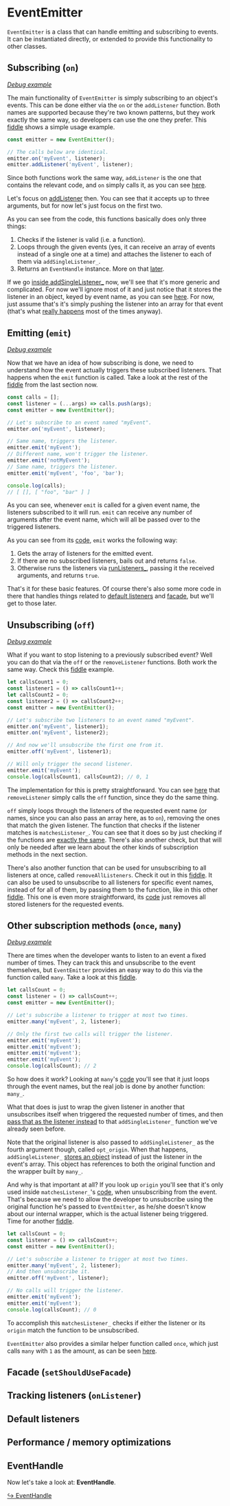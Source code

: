 # EventEmitter

`EventEmitter` is a class that can handle emitting and subscribing to events. It
can be instantiated directly, or extended to provide this functionality to other
classes.

## Subscribing (`on`)

*[Debug example](../../../playground/examples/EventEmitter-on.js)*

The main functionality of `EventEmitter` is simply subscribing to an object's
events. This can be done either via the `on` or the `addListener` function. Both
names are supported because they're two known patterns, but they work exactly
the same way, so developers can use the one they prefer. This
[fiddle](https://jsfiddle.net/metaljs/dgq5ucyz/) shows a simple usage example.

```js
const emitter = new EventEmitter();

// The calls below are identical.
emitter.on('myEvent', listener);
emitter.addListener('myEvent', listener);
```

Since both functions work the same way, `addListener` is the one that contains
the relevant code, and `on` simply calls it, as you can see [here](https://github.com/metal/metal.js/blob/2a6bb0014cfa729a16ec040cfaf93660871dd567/packages/metal-events/src/EventEmitter.js#L280).

Let's focus on [addListener](https://github.com/metal/metal.js/blob/2a6bb0014cfa729a16ec040cfaf93660871dd567/packages/metal-events/src/EventEmitter.js#L71)
then. You can see that it accepts up to three arguments, but for now let's just
focus on the first two.

As you can see from the code, this functions basically does only three things:

1. Checks if the listener is valid (i.e. a function).
2. Loops through the given events (yes, it can receive an array of events
instead of a single one at a time) and attaches the listener to each of them
via `addSingleListener_`.
3. Returns an `EventHandle` instance. More on that [later](EventHandle.md).

If we go [inside addSingleListener_](https://github.com/metal/metal.js/blob/2a6bb0014cfa729a16ec040cfaf93660871dd567/packages/metal-events/src/EventEmitter.js#L94)
now, we'll see that it's more generic and complicated. For now we'll ignore
most of it and just notice that it stores the listener in an object, keyed by
event name, as you can see [here](https://github.com/metal/metal.js/blob/2a6bb0014cfa729a16ec040cfaf93660871dd567/packages/metal-events/src/EventEmitter.js#L104). For now, just assume that's it's simply pushing the listener into
an array for that event (that's what [really happens](https://github.com/metal/metal.js/blob/2a6bb0014cfa729a16ec040cfaf93660871dd567/packages/metal-events/src/EventEmitter.js#L57)
most of the times anyway).

## Emitting (`emit`)

*[Debug example](../../../playground/examples/EventEmitter-emit.js)*

Now that we have an idea of how subscribing is done, we need to understand how
the event actually triggers these subscribed listeners. That happens when the
`emit` function is called. Take a look at the rest of the [fiddle]([fiddle](https://jsfiddle.net/metaljs/dgq5ucyz/))
from the last section now.

```js
const calls = [];
const listener = (...args) => calls.push(args);
const emitter = new EventEmitter();

// Let's subscribe to an event named "myEvent".
emitter.on('myEvent', listener);

// Same name, triggers the listener.
emitter.emit('myEvent');
// Different name, won't trigger the listener.
emitter.emit('notMyEvent');
// Same name, triggers the listener.
emitter.emit('myEvent', 'foo', 'bar');

console.log(calls);
// [ [], [ "foo", "bar" ] ]
```

As you can see, whenever `emit` is called for a given event name, the listeners
subscribed to it will run. `emit` can receive any number of arguments after the
event name, which will all be passed over to the triggered listeners.

As you can see from its [code](https://github.com/metal/metal.js/blob/c49fa217ca4712063fe30d96cf6e46ec23a4dcf2/packages/metal-events/src/EventEmitter.js#L140),
`emit` works the following way:

1. Gets the array of listeners for the emitted event.
2. If there are no subscribed listeners, bails out and returns `false`.
3. Otherwise runs the listeners via [runListeners_](https://github.com/metal/metal.js/blob/c49fa217ca4712063fe30d96cf6e46ec23a4dcf2/packages/metal-events/src/EventEmitter.js#L378),
passing it the received arguments, and returns `true`.

That's it for these basic features. Of course there's also some more code in
there that handles things related to [default listeners](#default-listeners) and
[facade](#facade-setshouldusefacade), but we'll get to those later.

## Unsubscribing (`off`)

*[Debug example](../../../playground/examples/EventEmitter-off.js)*

What if you want to stop listening to a previously subscribed event? Well you
can do that via the `off` or the `removeListener` functions. Both work the same
way. Check this [fiddle](https://jsfiddle.net/metaljs/fcmtkdhh/) example.

```js
let callsCount1 = 0;
const listener1 = () => callsCount1++;
let callsCount2 = 0;
const listener2 = () => callsCount2++;
const emitter = new EventEmitter();

// Let's subscribe two listeners to an event named "myEvent".
emitter.on('myEvent', listener1);
emitter.on('myEvent', listener2);

// And now we'll unsubscribe the first one from it.
emitter.off('myEvent', listener1);

// Will only trigger the second listener.
emitter.emit('myEvent');
console.log(callsCount1, callsCount2); // 0, 1
```

The implementation for this is pretty straightforward. You can see [here](https://github.com/metal/metal.js/blob/071280367a2c6f98bdafeeb30d151f4b61cb8a5a/packages/metal-events/src/EventEmitter.js#L343)
that `removeListener` simply calls the `off` function, since they do the same
thing.

`off` simply loops through the listeners of the requested event name
(or names, since you can also pass an array here, as to `on`), removing the ones
that match the given listener. The function that checks if the listener matches
is `matchesListener_`. You can see that it does so by just checking if the
functions are [exactly the same](https://github.com/metal/metal.js/blob/071280367a2c6f98bdafeeb30d151f4b61cb8a5a/packages/metal-events/src/EventEmitter.js#L238).
There's also another check, but that will only be needed after we learn about
the other kinds of subscription methods in the next section.

There's also another function that can be used for unsubscribing to all
listeners at once, called `removeAllListeners`. Check it out in this
[fiddle](https://jsfiddle.net/metaljs/963yd268/). It can also be used to
unsubscribe to all listeners for specific event names, instead of for all of
them, by passing them to the function, like in this other
[fiddle](https://jsfiddle.net/metaljs/mxeexh25/). This one is even more
straightforward, its [code](https://github.com/metal/metal.js/blob/071280367a2c6f98bdafeeb30d151f4b61cb8a5a/packages/metal-events/src/EventEmitter.js#L303)
just removes all stored listeners for the requested events.

## Other subscription methods (`once`, `many`)

*[Debug example](../../../playground/examples/EventEmitter-many.js)*

There are times when the developer wants to listen to an event a fixed number
of times. They can track this and unsubscribe to the event themselves, but
`EventEmitter` provides an easy way to do this via the function called `many`.
Take a look at this [fiddle](https://jsfiddle.net/metaljs/gqmc22uv/).

```js
let callsCount = 0;
const listener = () => callsCount++;
const emitter = new EventEmitter();

// Let's subscribe a listener to trigger at most two times.
emitter.many('myEvent', 2, listener);

// Only the first two calls will trigger the listener.
emitter.emit('myEvent');
emitter.emit('myEvent');
emitter.emit('myEvent');
emitter.emit('myEvent');
console.log(callsCount); // 2
```

So how does it work? Looking at `many`'s [code](https://github.com/metal/metal.js/blob/071280367a2c6f98bdafeeb30d151f4b61cb8a5a/packages/metal-events/src/EventEmitter.js#L192)
you'll see that it just loops through the event names, but the real job is done
by another function: `many_`.

What that does is just to wrap the given listener in another that unsubscribes
itself when triggered the requested number of times, and then
[pass that as the listener instead](https://github.com/metal/metal.js/blob/071280367a2c6f98bdafeeb30d151f4b61cb8a5a/packages/metal-events/src/EventEmitter.js#L225)
to that `addSingleListener_` function we've already seen before.

Note that the original listener is also passed to `addSingleListener_` as the
fourth argument though, called `opt_origin`. When that happens,
`addSingleListener_` [stores an object](https://github.com/metal/metal.js/blob/071280367a2c6f98bdafeeb30d151f4b61cb8a5a/packages/metal-events/src/EventEmitter.js#L97)
instead of just the listener in the event's array. This object has references
to both the original function and the wrapper built by `many_`.

And why is that
important at all? If you look up `origin` you'll see that it's only used inside
`matchesListener_`'s [code](https://github.com/metal/metal.js/blob/071280367a2c6f98bdafeeb30d151f4b61cb8a5a/packages/metal-events/src/EventEmitter.js#L239),
when unsubscribing from the event. That's because we need to allow the developer
to unsubscribe using the original function he's passed to `EventEmitter`, as
he/she doesn't know about our internal wrapper, which is the actual listener
being triggered. Time for another
[fiddle](https://jsfiddle.net/metaljs/3erLc60L/).

```js
let callsCount = 0;
const listener = () => callsCount++;
const emitter = new EventEmitter();

// Let's subscribe a listener to trigger at most two times.
emitter.many('myEvent', 2, listener);
// And then unsubscribe it.
emitter.off('myEvent', listener);

// No calls will trigger the listener.
emitter.emit('myEvent');
emitter.emit('myEvent');
console.log(callsCount); // 0
```

To accomplish this `matchesListener_` checks if either the listener or its
`origin` match the function to be unsubscribed.

`EventEmitter` also provides a similar helper function called `once`, which just
calls `many` with `1` as the amount, as can be seen [here](https://github.com/metal/metal.js/blob/071280367a2c6f98bdafeeb30d151f4b61cb8a5a/packages/metal-events/src/EventEmitter.js#L293).

## Facade (`setShouldUseFacade`)

## Tracking listeners (`onListener`)

## Default listeners

## Performance / memory optimizations

## EventHandle

Now let's take a look at: **EventHandle**.

[↪ EventHandle](EventHandle.md)
